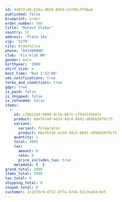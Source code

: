 ```yaml
---
id: 4d972cd8-816a-46b9-8858-e5789c3f5ba4
published: false
blueprint: order
order_number: 366
title: 'Matevž Slokar'
country: SI
address: 'Plače 34a'
zip: '5270'
city: Ajdovščina
phone: '041980000'
club: 'Fit klub NM'
gender: male
birthyear: '1986'
shirt_size: m
best_time: 'Nad 1:52:00'
sms_notifications: true
terms_and_conditions: true
gdpr: true
is_paid: false
is_shipped: false
is_refunded: false
items:
  -
    id: c2962240-0090-4c2b-88fe-cf941535b07c
    product: 66e767a9-ee34-4dc4-8681-d09bb59f0cf5
    variant:
      variant: Polmaraton
      product: 66e767a9-ee34-4dc4-8681-d09bb59f0cf5
    quantity: 1
    total: 3000
    tax:
      amount: 0
      rate: 0
      price_includes_tax: true
    metadata: {  }
grand_total: 3000
items_total: 3000
tax_total: 0
shipping_total: 0
coupon_total: 0
customer: 1c2d7bc9-d752-4f7a-b7e6-9213ea63c9e5
---
```

